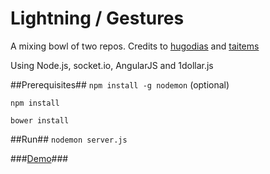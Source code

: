 Lightning / Gestures
==========================
A mixing bowl of two repos. Credits to [hugodias](https://github.com/hugodias/angularjs-socket-node-chat) and [taitems](https://github.com/taitems/Mobile-Web-based-Gesture-Recognition)

Using Node.js, socket.io, AngularJS and 1dollar.js


##Prerequisites##
``npm install -g nodemon`` (optional)

``npm install``

``bower install``

##Run##
``nodemon server.js``

###[Demo](http://bit.do/geste)###